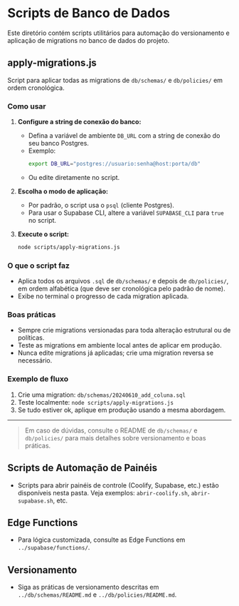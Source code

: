 # Scripts de Banco de Dados

Este diretório contém scripts utilitários para automação do versionamento e aplicação de migrations no banco de dados do projeto.

## apply-migrations.js

Script para aplicar todas as migrations de `db/schemas/` e `db/policies/` em ordem cronológica.

### Como usar

1. **Configure a string de conexão do banco:**
   - Defina a variável de ambiente `DB_URL` com a string de conexão do seu banco Postgres.
   - Exemplo:
     ```bash
     export DB_URL="postgres://usuario:senha@host:porta/db"
     ```
   - Ou edite diretamente no script.

2. **Escolha o modo de aplicação:**
   - Por padrão, o script usa o `psql` (cliente Postgres).
   - Para usar o Supabase CLI, altere a variável `SUPABASE_CLI` para `true` no script.

3. **Execute o script:**
   ```bash
   node scripts/apply-migrations.js
   ```

### O que o script faz
- Aplica todos os arquivos `.sql` de `db/schemas/` e depois de `db/policies/`, em ordem alfabética (que deve ser cronológica pelo padrão de nome).
- Exibe no terminal o progresso de cada migration aplicada.

### Boas práticas
- Sempre crie migrations versionadas para toda alteração estrutural ou de políticas.
- Teste as migrations em ambiente local antes de aplicar em produção.
- Nunca edite migrations já aplicadas; crie uma migration reversa se necessário.

### Exemplo de fluxo
1. Crie uma migration: `db/schemas/20240610_add_coluna.sql`
2. Teste localmente: `node scripts/apply-migrations.js`
3. Se tudo estiver ok, aplique em produção usando a mesma abordagem.

---

> Em caso de dúvidas, consulte o README de `db/schemas/` e `db/policies/` para mais detalhes sobre versionamento e boas práticas. 

## Scripts de Automação de Painéis
- Scripts para abrir painéis de controle (Coolify, Supabase, etc.) estão disponíveis nesta pasta. Veja exemplos: `abrir-coolify.sh`, `abrir-supabase.sh`, etc.

## Edge Functions
- Para lógica customizada, consulte as Edge Functions em `../supabase/functions/`.

## Versionamento
- Siga as práticas de versionamento descritas em `../db/schemas/README.md` e `../db/policies/README.md`. 